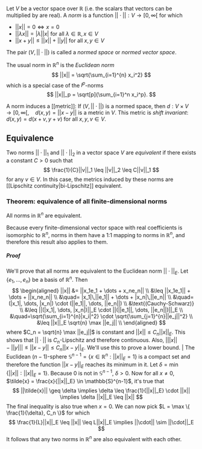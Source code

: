 Let $V$ be a vector space over $\mathbb{R}$
(i.e. the scalars that vectors can be multiplied by are real).
A _norm_ is a function $||\cdot|| : V \rightarrow [0, \infty[$ for which
- $||x|| = 0 \iff x = 0$
- $||\lambda x|| = |\lambda| |x|$  for all $\lambda \in \mathbb{R}, x \in V$
- $||x+y|| \leq ||x|| + ||y||$ for all $x,y \in V$

The pair $(V, ||\cdot||)$ is called a _normed space_
or _normed vector space_.

The usual norm in $\mathbb{R}^n$ is the _Euclidean norm_
$$
||x|| = \sqrt{\sum_{i=1}^{n} x_i^2}
$$
which is a special case of the $l^p$-norms
$$
||x||_p = \sqrt[p]{\sum_{i=1}^n x_i^p}.
$$

A norm induces a [[metric]]:
If $(V, ||\cdot||)$ is a normed space, then
$d : V \times V \rightarrow [0, \infty[, \quad d(x, y) = ||x - y||$
is a metric in $V$.
This metric is _shift invariant_:
$d(x,y) = d(x+v, y+v)$ for all $x,y,v \in V$.

## Equivalence

Two norms $||\cdot||_1$ and $||\cdot||_2$ in a vector space $V$
are _equivalent_ if there exists a constant $C > 0$ such that
$$
\frac{1}{C}||v||_1 \leq ||v||_2 \leq C||v||_1
$$
for any $v \in V$.
In this case, the metrics induced by these norms
are [[Lipschitz continuity|bi-Lipschitz]] equivalent.

### Theorem: equivalence of all finite-dimensional norms

All norms in $\mathbb{R}^n$ are equivalent.

Because every finite-dimensional vector space
with real coefficients is isomorphic to $\mathbb{R}^n$,
norms in them have a 1:1 mapping to norms in $\mathbb{R}^n$,
and therefore this result also applies to them.

##### Proof

We'll prove that all norms are equivalent to the Euclidean norm $||\cdot||_E$.
Let $\{e_1, \dots, e_n\}$ be a basis of $\mathbb{R}^n$. Then
$$
\begin{aligned}
||x|| &= ||x_1e_1 + \dots + x_ne_n|| \\
&\leq ||x_1e_1|| + \dots + ||x_ne_n|| \\
&\quad= |x_1|\,||e_1|| + \dots + |x_n|\,||e_n|| \\
&\quad=(|x_1|, \dots, |x_n|) \cdot (||e_1||, \dots, ||e_n||) \\
&\text{(Cauchy-Schwarz)} \\
&\leq ||(|x_1|, \dots, |x_n|)||_E \cdot ||(||e_1||, \dots, ||e_n||)||_E \\
&\quad=\sqrt{\sum_{i=1}^{n}|x_i|^2} \cdot \sqrt{\sum_{j=1}^{n}||e_j||^2} \\
&\leq ||x||_E \sqrt{n} \max ||e_j|| \\
\end{aligned}
$$
where $C_n = \sqrt{n} \max ||e_j||$ is constant and $||x|| \leq C_n||x||_E$.
This shows that $||\cdot||$ is $C_n$-Lipschitz and therefore continuous.
Also, $\Big| ||x|| - ||y|| \Big| \leq ||x-y|| \leq C_n||x-y||_E$.
We'll use this to prove a lower bound.
|
The Euclidean $(n-1)$-sphere $\mathbb{S}^{n-1} = \{ x \in \mathbb{R}^n : ||x||_E = 1 \}$
is a compact set and therefore the function $||x-y||_E$
reaches its minimum in it.
Let $\delta = \min \{||x|| : ||x||_E = 1\}$.
Because $0$ is not in $\mathbb{S}^{n-1}$, $\delta > 0$.
Now for all $x \neq 0$, $\tilde{x} = \frac{x}{||x||_E} \in \mathbb{S}^{n-1}$,
it's true that
$$
||\tilde{x}|| \geq \delta
\implies \delta \leq \frac{1}{||x||_E} \cdot ||x||
\implies \delta ||x||_E \leq ||x||
$$
The final inequality is also true when $x = 0$.
We can now pick $L = \max \{ \frac{1}{\delta}, C_n \}$ for which
$$
\frac{1}{L}||x||_E \leq ||x|| \leq L||x||_E
\implies ||\cdot|| \sim ||\cdot||_E
$$
It follows that any two norms in $\mathbb{R}^n$
are also equivalent with each other.
